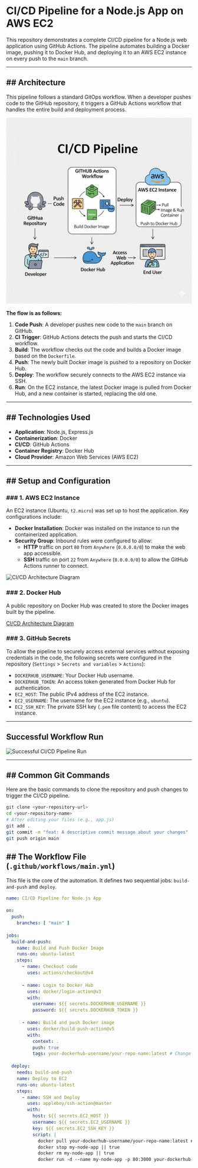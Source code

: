 # CI/CD Pipeline for a Node.js App on AWS EC2

This repository demonstrates a complete CI/CD pipeline for a Node.js web application using GitHub Actions. The pipeline automates building a Docker image, pushing it to Docker Hub, and deploying it to an AWS EC2 instance on every push to the `main` branch.



---

## ## Architecture

This pipeline follows a standard GitOps workflow. When a developer pushes code to the GitHub repository, it triggers a GitHub Actions workflow that handles the entire build and deployment process.

![CI/CD Architecture Diagram](images/cicd.png)

**The flow is as follows:**
1.  **Code Push**: A developer pushes new code to the `main` branch on GitHub.
2.  **CI Trigger**: GitHub Actions detects the push and starts the CI/CD workflow.
3.  **Build**: The workflow checks out the code and builds a Docker image based on the `Dockerfile`.
4.  **Push**: The newly built Docker image is pushed to a repository on Docker Hub.
5.  **Deploy**: The workflow securely connects to the AWS EC2 instance via SSH.
6.  **Run**: On the EC2 instance, the latest Docker image is pulled from Docker Hub, and a new container is started, replacing the old one.



---

## ## Technologies Used

* **Application**: Node.js, Express.js
* **Containerization**: Docker
* **CI/CD**: GitHub Actions
* **Container Registry**: Docker Hub
* **Cloud Provider**: Amazon Web Services (AWS EC2)

---

## ## Setup and Configuration

### ### 1. AWS EC2 Instance

An EC2 instance (Ubuntu, `t2.micro`) was set up to host the application. Key configurations include:
* **Docker Installation**: Docker was installed on the instance to run the containerized application.
* **Security Group**: Inbound rules were configured to allow:
    * **HTTP** traffic on port `80` from `Anywhere` (`0.0.0.0/0`) to make the web app accessible.
    * **SSH** traffic on port `22` from `Anywhere` (`0.0.0.0/0`) to allow the GitHub Actions runner to connect.

![CI/CD Architecture Diagram](images/architecture-diagram.png)


### ### 2. Docker Hub

A public repository on Docker Hub was created to store the Docker images built by the pipeline.

[CI/CD Architecture Diagram](images/architecture-diagram.png)

### ### 3. GitHub Secrets

To allow the pipeline to securely access external services without exposing credentials in the code, the following secrets were configured in the repository (`Settings` > `Secrets and variables` > `Actions`):

* `DOCKERHUB_USERNAME`: Your Docker Hub username.
* `DOCKERHUB_TOKEN`: An access token generated from Docker Hub for authentication.
* `EC2_HOST`: The public IPv4 address of the EC2 instance.
* `EC2_USERNAME`: The username for the EC2 instance (e.g., `ubuntu`).
* `EC2_SSH_KEY`: The private SSH key (`.pem` file content) to access the EC2 instance.



---
## Successful Workflow Run

![Successful CI/CD Pipeline Run](images/successful-workflow-run.png)

---
## ## Common Git Commands

Here are the basic commands to clone the repository and push changes to trigger the CI/CD pipeline.

 
```bash
git clone <your-repository-url>
cd <your-repository-name>
# After editing your files (e.g., app.js)
git add .
git commit -m "feat: A descriptive commit message about your changes"
git push origin main

 ```

## ## The Workflow File (`.github/workflows/main.yml`)

This file is the core of the automation. It defines two sequential jobs: `build-and-push` and `deploy`.

```yaml
name: CI/CD Pipeline for Node.js App

on:
  push:
    branches: [ "main" ]

jobs:
  build-and-push:
    name: Build and Push Docker Image
    runs-on: ubuntu-latest
    steps:
      - name: Checkout code
        uses: actions/checkout@v4

      - name: Login to Docker Hub
        uses: docker/login-action@v3
        with:
          username: ${{ secrets.DOCKERHUB_USERNAME }}
          password: ${{ secrets.DOCKERHUB_TOKEN }}

      - name: Build and push Docker image
        uses: docker/build-push-action@v5
        with:
          context: .
          push: true
          tags: your-dockerhub-username/your-repo-name:latest # Change this

  deploy:
    needs: build-and-push
    name: Deploy to EC2
    runs-on: ubuntu-latest
    steps:
      - name: SSH and Deploy
        uses: appleboy/ssh-action@master
        with:
          host: ${{ secrets.EC2_HOST }}
          username: ${{ secrets.EC2_USERNAME }}
          key: ${{ secrets.EC2_SSH_KEY }}
          script: |
            docker pull your-dockerhub-username/your-repo-name:latest # Change this
            docker stop my-node-app || true
            docker rm my-node-app || true
            docker run -d --name my-node-app -p 80:3000 your-dockerhub-username/your-repo-name:latest # Change this
